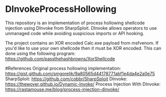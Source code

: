 # DInvokeProcessHollowing
This repository is an implementation of process hollowing shellcode injection using DInvoke from SharpSploit. DInvoke allows operators to use unmanaged code while avoiding suspicious imports or API hooking.

The project contains an XOR encoded Calc.exe payload from msfvenom. If you'd like to use your own shellcode then it must be XOR encoded. This can done using the following program: https://github.com/passthehashbrowns/XorShellcode

#References
Original process hollowing implementation: https://gist.github.com/smgorelik/9a80565d44178771abf1e4da4e2a0e75
SharpSploit: https://github.com/cobbr/SharpSploit
DInvoke: https://thewover.github.io/Dynamic-Invoke/
Process Injection With DInvoke: https://rastamouse.me/blog/process-injection-dinvoke/
